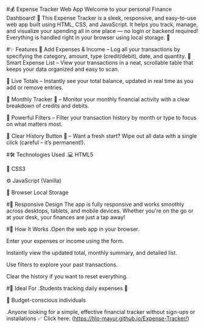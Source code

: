 #💰 Expense Tracker Web App
Welcome to your personal Finance Dashboard! 🚀
This Expense Tracker is a sleek, responsive, and easy-to-use web app built using HTML, CSS, and JavaScript. It helps you track, manage, and visualize your spending all in one place — no login or backend required! Everything is handled right in your browser using local storage. 🙌

#✨ Features
🔹 Add Expenses & Income – Log all your transactions by specifying the category, amount, type (credit/debit), date, and quantity.
🔹 Smart Expense List – View your transactions in a neat, scrollable table that keeps your data organized and easy to scan.

🔹 Live Totals – Instantly see your total balance, updated in real time as you add or remove entries.

🔹 Monthly Tracker 📆 – Monitor your monthly financial activity with a clear breakdown of credits and debits.

🔹 Powerful Filters – Filter your transaction history by month or type to focus on what matters most.

🔹 Clear History Button 🔴 – Want a fresh start? Wipe out all data with a single click (careful – it’s permanent!).

#🛠️ Technologies Used
.💻 HTML5

🎨 CSS3

⚙️ JavaScript (Vanilla)

💾 Browser Local Storage

#📱 Responsive Design
The app is fully responsive and works smoothly across desktops, tablets, and mobile devices. Whether you're on the go or at your desk, your finances are just a tap away!

#🚀 How It Works
.Open the web app in your browser.

Enter your expenses or income using the form.

Instantly view the updated total, monthly summary, and detailed list.

Use filters to explore your past transactions.

Clear the history if you want to reset everything.

#📌 Ideal For
.Students tracking daily expenses 💸

🧾 Budget-conscious individuals

.Anyone looking for a simple, effective financial tracker without sign-ups or installations ✅
Click here: (https://hlo-mayur.github.io/Expense-Tracker/)
